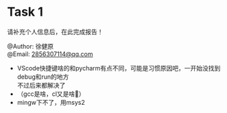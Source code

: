 # Task 1

请补充个人信息后，在此完成报告！

@Author:  徐健原  
@Email: 2856307114@qq.com

- VScode快捷键啥的和pycharm有点不同，可能是习惯原因吧，一开始没找到debug和run的地方  
不过后来都解决了
- （gcc是啥，cl又是啥🤔）
- mingw下不了，用msys2
